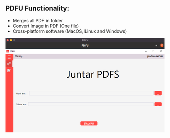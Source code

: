 ## PDFU Functionality:

  - Merges all PDF in folder 
  - Convert Image in PDF (One file)
  - Cross-platform software (MacOS, Linux and Windows)
  
  ![Screenshot](/screenshots.png?raw=true)
